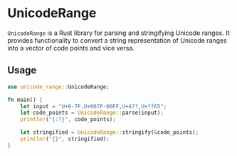# UnicodeRange

`UnicodeRange` is a Rust library for parsing and stringifying Unicode ranges. It provides functionality to convert a string representation of Unicode ranges into a vector of code points and vice versa.

## Usage

```rust
use unicode_range::UnicodeRange;

fn main() {
    let input = "U+0-7F,U+007F-00FF,U+4??,U+ff65";
    let code_points = UnicodeRange::parse(input);
    println!("{:?}", code_points);

    let stringified = UnicodeRange::stringify(&code_points);
    println!("{}", stringified);
}
```